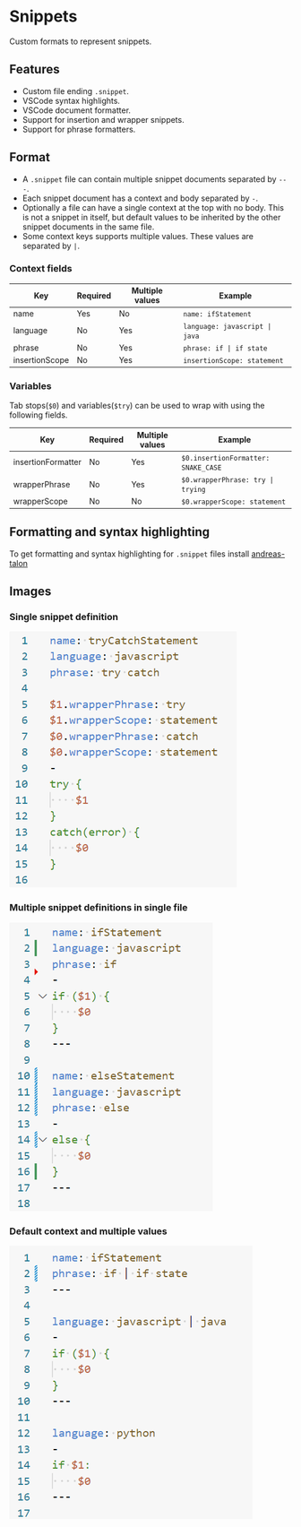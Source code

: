 # Snippets

Custom formats to represent snippets.

## Features

-   Custom file ending `.snippet`.
-   VSCode syntax highlights.
-   VSCode document formatter.
-   Support for insertion and wrapper snippets.
-   Support for phrase formatters.

## Format

-   A `.snippet` file can contain multiple snippet documents separated by `---`.
-   Each snippet document has a context and body separated by `-`.
-   Optionally a file can have a single context at the top with no body. This is not a snippet in itself, but default values to be inherited by the other snippet documents in the same file.
-   Some context keys supports multiple values. These values are separated by `|`.

### Context fields

| Key            | Required | Multiple values | Example                        |
| -------------- | -------- | --------------- | ------------------------------ |
| name           | Yes      | No              | `name: ifStatement`            |
| language       | No       | Yes             | `language: javascript \| java` |
| phrase         | No       | Yes             | `phrase: if \| if state`       |
| insertionScope | No       | Yes             | `insertionScope: statement`    |

### Variables

Tab stops(`$0`) and variables(`$try`) can be used to wrap with using the following fields.

| Key                | Required | Multiple values | Example                             |
| ------------------ | -------- | --------------- | ----------------------------------- |
| insertionFormatter | No       | Yes             | `$0.insertionFormatter: SNAKE_CASE` |
| wrapperPhrase      | No       | Yes             | `$0.wrapperPhrase: try \| trying`   |
| wrapperScope       | No       | No              | `$0.wrapperScope: statement`        |

## Formatting and syntax highlighting

To get formatting and syntax highlighting for `.snippet` files install [andreas-talon](https://marketplace.visualstudio.com/items?itemName=AndreasArvidsson.andreas-talon)

## Images

### Single snippet definition

![snippets1](./images/snippets1.png)

### Multiple snippet definitions in single file

![snippets2](./images/snippets2.png)

### Default context and multiple values

![snippets3](./images/snippets3.png)
